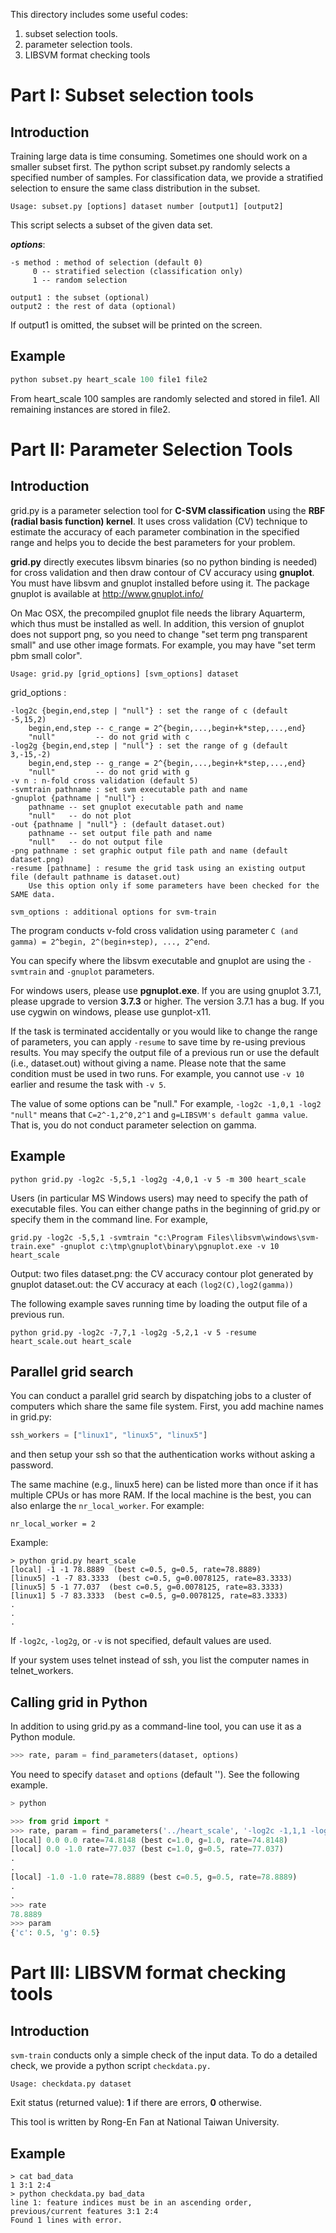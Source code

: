 This directory includes some useful codes:

1. subset selection tools.
2. parameter selection tools.
3. LIBSVM format checking tools

# Part I: Subset selection tools

## Introduction

Training large data is time consuming. Sometimes one should work on a smaller subset first. The python script subset.py randomly selects a specified number of samples. For classification data, we provide a stratified selection to ensure the same class distribution in the subset.

    Usage: subset.py [options] dataset number [output1] [output2]

This script selects a subset of the given data set.

***options***:
```
-s method : method of selection (default 0)
     0 -- stratified selection (classification only)
     1 -- random selection

output1 : the subset (optional)
output2 : the rest of data (optional)
```
If output1 is omitted, the subset will be printed on the screen.

## Example
```python
python subset.py heart_scale 100 file1 file2
```

From heart_scale 100 samples are randomly selected and stored in file1. All remaining instances are stored in file2.

# Part II: Parameter Selection Tools

## Introduction

grid.py is a parameter selection tool for **C-SVM classification** using the **RBF (radial basis function) kernel**. It uses cross validation (CV) technique to estimate the accuracy of each parameter combination in the specified range and helps you to decide the best parameters for your problem.

**grid.py** directly executes libsvm binaries (so no python binding is needed) for cross validation and then draw contour of CV accuracy using **gnuplot**. You must have libsvm and gnuplot installed before using it. The package gnuplot is available at http://www.gnuplot.info/

On Mac OSX, the precompiled gnuplot file needs the library Aquarterm, which thus must be installed as well. In addition, this version of gnuplot does not support png, so you need to change "set term png transparent small" and use other image formats. For example, you may have "set term pbm small color".

    Usage: grid.py [grid_options] [svm_options] dataset

grid_options :
```
-log2c {begin,end,step | "null"} : set the range of c (default -5,15,2)
    begin,end,step -- c_range = 2^{begin,...,begin+k*step,...,end}
    "null"         -- do not grid with c
-log2g {begin,end,step | "null"} : set the range of g (default 3,-15,-2)
    begin,end,step -- g_range = 2^{begin,...,begin+k*step,...,end}
    "null"         -- do not grid with g
-v n : n-fold cross validation (default 5)
-svmtrain pathname : set svm executable path and name
-gnuplot {pathname | "null"} :
    pathname -- set gnuplot executable path and name
    "null"   -- do not plot 
-out {pathname | "null"} : (default dataset.out)
    pathname -- set output file path and name
    "null"   -- do not output file
-png pathname : set graphic output file path and name (default dataset.png)
-resume [pathname] : resume the grid task using an existing output file (default pathname is dataset.out)
    Use this option only if some parameters have been checked for the SAME data.
```

    svm_options : additional options for svm-train

The program conducts v-fold cross validation using parameter `C (and gamma) = 2^begin, 2^(begin+step), ..., 2^end`.

You can specify where the libsvm executable and gnuplot are using the `-svmtrain` and `-gnuplot` parameters.

For windows users, please use **pgnuplot.exe**. If you are using gnuplot 3.7.1, please upgrade to version **3.7.3** or higher. The version 3.7.1 has a bug. If you use cygwin on windows, please use gunplot-x11.

If the task is terminated accidentally or you would like to change the range of parameters, you can apply `-resume` to save time by re-using previous results.  You may specify the output file of a previous run or use the default (i.e., dataset.out) without giving a name. Please note that the same condition must be used in two runs. For example, you cannot use `-v 10` earlier and resume the task with `-v 5`.

The value of some options can be "null." For example, `-log2c -1,0,1 -log2 "null"` means that `C=2^-1,2^0,2^1` and `g=LIBSVM's default gamma value`. That is, you do not conduct parameter selection on gamma.

## Example
```
python grid.py -log2c -5,5,1 -log2g -4,0,1 -v 5 -m 300 heart_scale
```
Users (in particular MS Windows users) may need to specify the path of executable files. You can either change paths in the beginning of grid.py or specify them in the command line. For example,
```
grid.py -log2c -5,5,1 -svmtrain "c:\Program Files\libsvm\windows\svm-train.exe" -gnuplot c:\tmp\gnuplot\binary\pgnuplot.exe -v 10 heart_scale
```

Output: two files
dataset.png: the CV accuracy contour plot generated by gnuplot
dataset.out: the CV accuracy at each `(log2(C),log2(gamma))`

The following example saves running time by loading the output file of a previous run.
```
python grid.py -log2c -7,7,1 -log2g -5,2,1 -v 5 -resume heart_scale.out heart_scale
```

## Parallel grid search

You can conduct a parallel grid search by dispatching jobs to a cluster of computers which share the same file system. First, you add machine names in grid.py:
```python
ssh_workers = ["linux1", "linux5", "linux5"]
```

and then setup your ssh so that the authentication works without asking a password.

The same machine (e.g., linux5 here) can be listed more than once if it has multiple CPUs or has more RAM. If the local machine is the best, you can also enlarge the `nr_local_worker`. For example:

    nr_local_worker = 2

Example:
```
> python grid.py heart_scale
[local] -1 -1 78.8889  (best c=0.5, g=0.5, rate=78.8889)
[linux5] -1 -7 83.3333  (best c=0.5, g=0.0078125, rate=83.3333)
[linux5] 5 -1 77.037  (best c=0.5, g=0.0078125, rate=83.3333)
[linux1] 5 -7 83.3333  (best c=0.5, g=0.0078125, rate=83.3333)
.
.
.
```
If `-log2c`, `-log2g`, or `-v` is not specified, default values are used.

If your system uses telnet instead of ssh, you list the computer names in telnet_workers.

## Calling grid in Python

In addition to using grid.py as a command-line tool, you can use it as a Python module.
```python
>>> rate, param = find_parameters(dataset, options)
```
You need to specify `dataset` and `options` (default ''). See the following example.
```python
> python

>>> from grid import *
>>> rate, param = find_parameters('../heart_scale', '-log2c -1,1,1 -log2g -1,1,1')
[local] 0.0 0.0 rate=74.8148 (best c=1.0, g=1.0, rate=74.8148)
[local] 0.0 -1.0 rate=77.037 (best c=1.0, g=0.5, rate=77.037)
.
.
[local] -1.0 -1.0 rate=78.8889 (best c=0.5, g=0.5, rate=78.8889)
.
.
>>> rate
78.8889
>>> param
{'c': 0.5, 'g': 0.5}

```
# Part III: LIBSVM format checking tools

## Introduction

`svm-train` conducts only a simple check of the input data. To do a detailed check, we provide a python script `checkdata.py.`

    Usage: checkdata.py dataset

Exit status (returned value): **1** if there are errors, **0** otherwise.

This tool is written by Rong-En Fan at National Taiwan University.

## Example
```
> cat bad_data
1 3:1 2:4
> python checkdata.py bad_data
line 1: feature indices must be in an ascending order, previous/current features 3:1 2:4
Found 1 lines with error.
```


